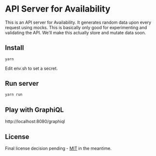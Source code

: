 # API Server for Availability

This is an API server for Availability. It generates random data upon every
request using mocks. This is basically only good for experimenting and
validating the API. We'll make this actually store and mutate data soon.

## Install

```sh
yarn
```

Edit env.sh to set a secret.

## Run server

```sh
yarn run
```

## Play with GraphiQL

http://localhost:8080/graphiql

## License

Final license decision pending - [MIT](../LICENSE.md) in the meantime.
